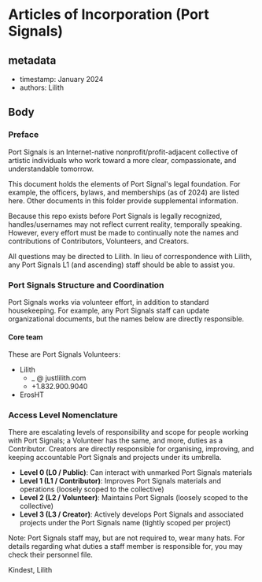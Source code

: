 # Articles of Incorporation (Port Signals)

## metadata
+ timestamp: January 2024
+ authors: Lilith

## Body

### Preface

Port Signals is an Internet-native nonprofit/profit-adjacent collective of artistic individuals who work toward a more clear, compassionate, and understandable tomorrow.

This document holds the elements of Port Signal's legal foundation. For example, the officers, bylaws, and memberships (as of 2024) are listed here. Other documents in this folder provide supplemental information.

Because this repo exists before Port Signals is legally recognized, handles/usernames may not reflect current reality, temporally speaking. However, every effort must be made to continually note the names and contributions of Contributors, Volunteers, and Creators.

All questions may be directed to Lilith. In lieu of correspondence with Lilith, any Port Signals L1 (and ascending) staff should be able to assist you.

### Port Signals Structure and Coordination

Port Signals works via volunteer effort, in addition to standard housekeeping. For example, any Port Signals staff can update organizational documents, but the names below are directly responsible.

#### Core team

These are Port Signals Volunteers:

* Lilith
    + _ @ justlilith.com
    + +1.832.900.9040
* ErosHT

### Access Level Nomenclature

There are escalating levels of responsibility and scope for people working with Port Signals; a Volunteer has the same, and more, duties as a Contributor. Creators are directly responsible for organising, improving, and keeping accountable Port Signals and projects under its umbrella.

+ **Level 0 (L0 / Public)**: Can interact with unmarked Port Signals materials
+ **Level 1 (L1 / Contributor)**: Improves Port Signals materials and operations (loosely scoped to the collective)
+ **Level 2 (L2 / Volunteer)**: Maintains Port Signals (loosely scoped to the collective)
+ **Level 3 (L3 / Creator)**: Actively develops Port Signals and associated projects under the Port Signals name (tightly scoped per project)

Note: Port Signals staff may, but are not required to, wear many hats. For details regarding what duties a staff member is responsible for, you may check their personnel file.

Kindest,
Lilith